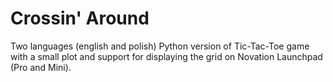 # Crossin' Around

Two languages (english and polish) Python version of Tic-Tac-Toe game with a small plot and support for displaying the grid on Novation Launchpad (Pro and Mini).